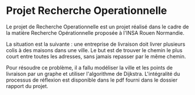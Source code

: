 # Projet Recherche Operationnelle

Le projet de Recherche Operationnelle est un projet réalisé dans le cadre de la matière Recherche Opérationnelle proposée à l'INSA Rouen Normandie.

La situation est la suivante : une entreprise de livraison doit livrer plusieurs colis à des maisons dans une ville. Le but est de trouver le chemin le plus court entre toutes les adresses, sans jamais repasser par le même chemin.

Pour résoudre ce problème, il a fallu modéliser la ville et les points de livraison par un graphe et utiliser l'algorithme de Dijkstra. L'intégralité du processus de réflexion est disponible dans le pdf fourni dans le dossier rapport du projet.
